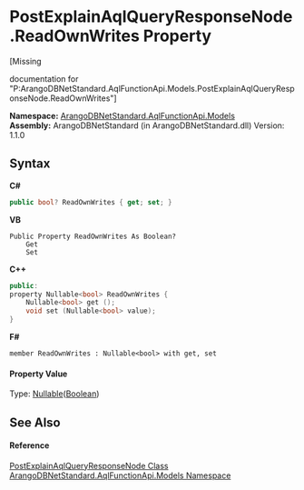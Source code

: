 # PostExplainAqlQueryResponseNode.ReadOwnWrites Property 
 

\[Missing <summary> documentation for "P:ArangoDBNetStandard.AqlFunctionApi.Models.PostExplainAqlQueryResponseNode.ReadOwnWrites"\]

**Namespace:**&nbsp;<a href="e03acbe1-782e-533e-7ffe-cd51613ed54f">ArangoDBNetStandard.AqlFunctionApi.Models</a><br />**Assembly:**&nbsp;ArangoDBNetStandard (in ArangoDBNetStandard.dll) Version: 1.1.0

## Syntax

**C#**<br />
``` C#
public bool? ReadOwnWrites { get; set; }
```

**VB**<br />
``` VB
Public Property ReadOwnWrites As Boolean?
	Get
	Set
```

**C++**<br />
``` C++
public:
property Nullable<bool> ReadOwnWrites {
	Nullable<bool> get ();
	void set (Nullable<bool> value);
}
```

**F#**<br />
``` F#
member ReadOwnWrites : Nullable<bool> with get, set

```


#### Property Value
Type: <a href="https://docs.microsoft.com/dotnet/api/system.nullable-1" target="_blank" rel="noopener noreferrer">Nullable</a>(<a href="https://docs.microsoft.com/dotnet/api/system.boolean" target="_blank" rel="noopener noreferrer">Boolean</a>)

## See Also


#### Reference
<a href="8ccd29c8-ace5-8e11-a90e-77eec02862c6">PostExplainAqlQueryResponseNode Class</a><br /><a href="e03acbe1-782e-533e-7ffe-cd51613ed54f">ArangoDBNetStandard.AqlFunctionApi.Models Namespace</a><br />